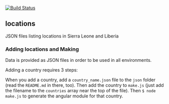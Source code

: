 [![Build Status](https://travis-ci.org/eHealthAfrica/locations.svg?branch=develop)](https://travis-ci.org/eHealthAfrica/locations)

## locations

JSON files listing locations in Sierra Leone and Liberia

### Adding locations and Making

Data is provided as JSON files in order to be used in all
environments.

Adding a country requires 3 steps:

When you add a country, add a `country_name.json` file to the `json`
folder (read the `README.md` in there, too). Then add the country to
`make.js` (just add the filename to the `countries` array near the top
of the file). Then `$ node make.js` to generate the angular module for
that country.
